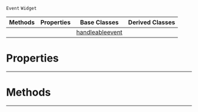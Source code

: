  `Event` `Widget`



|Methods|Properties|Base Classes|Derived Classes|
|---|---|---|---|
| | |[handleableevent](https://github.com/ArendDanielek/ZeroDocsTest/blob/master/code_reference/class_reference/handleableevent.markdown)| |


 #  Properties


---  
 #  Methods


---  
 
  
  
  
  
  
  
  

 